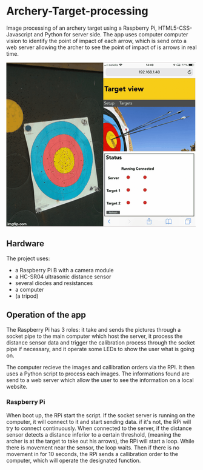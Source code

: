 # Archery-Target-processing
Image processing of an archery target using a Raspberry Pi, HTML5-CSS-Javascript and Python for server side.
The app uses computer computer vision to identify the point of impact of each arrow, which is send onto a web server allowing the archer to see the point of impact of is arrows in real time.

![](388c0t.gif)

## Hardware
The project uses:
- a Raspberry Pi B with a camera module
- a HC-SR04 ultrasonic distance sensor
- several diodes and resistances
- a computer
- (a tripod)

## Operation of the app
The Raspberry Pi has 3 roles: it take and sends the pictures through a socket pipe to the main computer which host the server, it process the distance sensor data and trigger the calibration process through the socket pipe if necessary, and it operate some LEDs to show the user what is going on.

The computer recieve the images and callibration orders via the RPI. It then uses a Python script to process each images. The informations found are send to a web server which allow the user to see the information on a local website. 

### Raspberry Pi
When boot up, the RPi start the script. If the socket server is running on the computer, it will connect to it and start sending data. if it's not, the RPi will try to connect continuously.
When connected to the server, if the distance sensor detects a distance inferior to a certain threshold, (meaning the archer is at the target to take out his arrows), the RPi will start a loop. While there is movement near the sensor, the loop waits. Then if there is no movement in for 10 seconds, the RPi sends a callibration order to the computer, which will operate the designated function.

